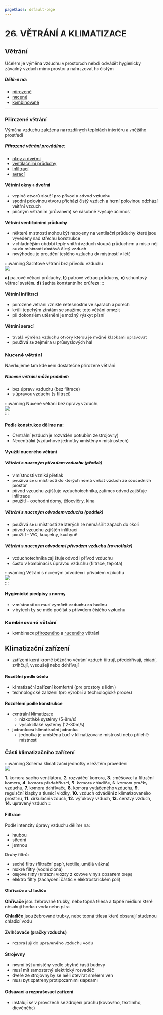 ```yaml
---
pageClass: default-page
---
```


# 26. VĚTRÁNÍ A KLIMATIZACE

## Větrání

Účelem je výměna vzduchu v prostorách neboli odvádět hygienicky závadný vzduch mimo prostor a nahrazovat ho čistým

##### Dělíme na:

- [přirozené](../26/#prirozene-vetrani)
- [nucené](../26/#nucene-vetrani)
- [kombinované](../26/#kombinovane-vetrani)

---

### Přirozené větrání

Výměna vzduchu založena na rozdílných teplotách interiéru a vnějšího prostředí

##### Přirozené větrání provádíme:

- [okny a dveřmi](../26/#vetrani-okny-a-dvermi)
- [ventilačními průduchy](../26/#vetrani-ventilacnimy-pruduchy)
- [infiltrací](../26/#vetrani-infiltraci)
- [aerací](../26/#vetrani-aeraci)

#### Větrání okny a dveřmi

- výplně otvorů slouží pro přívod a odvod vzduchu
- spodní polovinou otvoru přichází čistý vzduch a horní polovinou odchází vnitřní vzduch
- příčným větráním (průvanem) se násobně zvyšuje účinnost

#### Větrání ventilačními průduchy

- některé místnosti mohou být napojeny na ventilační průduchy které jsou vyvedeny nad střechu konstrukce
- v chladnějším období teplý vnitřní vzduch stoupá průduchem a místo něj se do místnosti dostává čistý vzduch
- nevýhodou je proudění teplého vzduchu do místností v létě

:::warning Šachtové větrání bez přívodu vzduchu
<br>
<img class="centered_image" src="/images/pos/26/pruduch.jpg" />

**a)** patrové větrací průduchy, **b)** patrové větrací průduchy, **c)** schuntový větrací systém, **d)** šachta konstantního průřezu
:::

#### Větrání infiltrací

- přirozené větrání vzniklé netěsnostmi ve spárách a pórech
- kvůli tepelným ztrátám se snažíme toto větrání omezit
- při dokonalém utěsnění je možný výskyt plísní

#### Větrání aerací

- trvalá výměna vzduchu otvory kterou je možné klapkami upravovat
- používá se zejména u průmyslových hal

### Nucené větrání

Navrhujeme tam kde není dostatečné přirozené větrání

##### Nucené větrání může probíhat:

- bez úpravy vzduchu (bez filtrace)
- s úpravou vzduchu (s filtrací)

:::warning Nucené větrání bez úpravy vzduchu
<br>
<img class="centered_image" src="/images/pos/26/nucene_vetrani.jpg" />
<br>
:::

#### Podle konstrukce dělíme na:

- Centrální (vzduch je rozváděn potrubím ze strojovny)
- Necentrální (vzduchové jednotky umístěny v místnostech)

#### Využití nuceného větrání

##### Větrání s nuceným přívodem vzduchu (přetlak)

- v místnosti vzniká přetlak
- používá se u místností do kterých nemá vnikat vzduch ze sousedních prostor
- přívod vzduchu zajišťuje vzduchotechnika, zatímco odvod zajišťuje infiltrace
- použití - obchodní domy, tělocvičny, kina

##### Větrání s nuceným odvodem vzduchu (podtlak)

- používá se u místností ze kterých se nemá šířit zápach do okolí
- přívod vzduchu zajištěn infiltrací
- použití - WC, koupelny, kuchyně

##### Větrání s nuceným odvodem i přívodem vzduchu (rovnotlaké)

- vzduchotechnika zajištuje odvod i přívod vzduchu
- často v kombinaci s úpravou vzduchu (filtrace, teplota)

:::warning Větrání s nuceným odvodem i přívodem vzduchu
<br>
<img class="centered_image" src="/images/pos/26/rovnotlake.jpg" />
<br>
:::

#### Hygienické předpisy a normy

- v místnosti se musí vyměnit <Badge type="warning" text="min 1/3" vertical="middle" /> vzduchu za hodinu
- v bytech by se mělo počítat s přívodem čistého vzduchu <Badge type="warning" text="min 25m3" vertical="middle" />

### Kombinované větrání

- kombinace [přirozeného](../26/#prirozene-vetrani) a [nuceného](../26/#nucene-vetrani) větrání

## Klimatizační zařízení

- zařízení která kromě běžného větrání vzduch filtrují, předehřívají, chladí, zvlhčují, vysoušejí nebo dohřívají

#### Rozdělní podle účelu

- klimatizační zařízení komfortní (pro prostory s lidmi)
- technologické zařízení (pro výrobní a technologické proces)

#### Rozdělení podle konstrukce

- centrální klimatizace
  - nízkotlaké systémy (5-8m/s)
  - vysokotlaké systémy (12-30m/s)
- jednotková klimatizační jednotka
  - jednotka je umístěna buď v klimatizované místnosti nebo přilehlé místnosti

### Části klimatizačního zařízení

:::warning Schéma klimatizační jednotky v ležatém provedení
<br>
<img class="centered_image" src="/images/pos/26/klimatizace.jpg" />

**1.** komora sacího ventilátoru, **2.** rozváděcí komora, **3.** směšovací a filtrační komora, **4.** komora předehřívací, **5.** komora chladiče, **6.** komora pračky vzduchu, **7.** komora dohřívače, **8.** komora vytlačeného vzduchu, **9.** regulační klapky a tlumící vložky, **10.** vzduch odvádění z klimatizovaného prostoru, **11.** cirkulační vzduch, **12.** výfukový vzduch, **13.** čerstvý vzduch, **14.** upravený vzduch
:::

#### Filtrace

Podle intenzity úpravy vzduchu dělíme na:

- hrubou
- střední
- jemnou

Druhy filtrů:

- suché filtry (filtrační papír, textilie, umělá vlákna)
- mokré filtry (vodní clona)
- olejové filtry (filtrační vložky z kovové vlny s obsahem oleje)
- elektro filtry (zachycení částic v elektrostatickém poli)

#### Ohřívače a chladiče

**Ohřívače** jsou žebrované trubky, nebo topná tělesa a topné médium které obsahují horkou voda nebo pára

**Chladiče** jsou žebrované trubky, nebo topná tělesa které obsahují studenou chladící vodu

#### Zvlhčovače (pračky vzduchu)

- rozprašují do upraveného vzduchu vodu

#### Strojovny

- nesmí být umístěny vedle obytné části budovy
- musí mít samostatný elektrický rozvaděč
- dveře ze strojovny by se měli otevírat směrem ven
- musí být opatřeny protipožárními klapkami

#### Odsávací a rozprašovací zařízení

- instalují se v provozech se zdrojem prachu (kovového, textilního, dřevěného)
